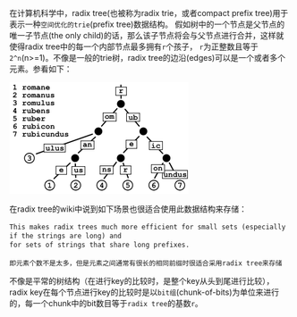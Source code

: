 在计算机科学中，radix tree(也被称为radix trie，或者compact prefix tree)用于表示一种`空间优化的trie`(prefix tree)数据结构。 假如树中的一个节点是父节点的唯一子节点(the only child)的话，那么该子节点将会与父节点进行合并，这样就使得radix tree中的每一个内部节点最多拥有`r`个孩子， `r`为正整数且等于`2^n`(n>=1)。不像是一般的trie树，radix tree的边沿(edges)可以是一个或者多个元素。参看如下：

[![ds-radix-tree](oyyko.assets/ds_radix_tree.png)](https://ivanzz1001.github.io/records/assets/img/data_structure/ds_radix_tree.png)

在radix tree的wiki中说到如下场景也很适合使用此数据结构来存储：

```
This makes radix trees much more efficient for small sets (especially if the strings are long) and
for sets of strings that share long prefixes.

即元素个数不是太多，但是元素之间通常有很长的相同前缀时很适合采用radix tree来存储
```

不像是平常的树结构（在进行key的比较时，是整个key从头到尾进行比较），radix key在每个节点进行key的比较时是以`bit组`(chunk-of-bits)为单位来进行的，每一个chunk中的bit数目等于`radix tree`的基数`r`。